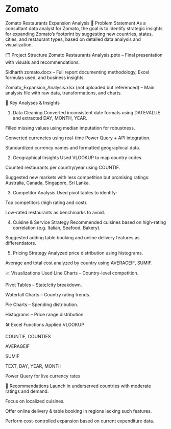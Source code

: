 # Zomato
 Zomato Restaurants Expansion Analysis
 🧩 Problem Statement
As a consultant data analyst for Zomato, the goal is to identify strategic insights for expanding Zomato’s footprint by suggesting new countries, states, cities, and restaurant types, based on detailed data analysis and visualization.

🗂️ Project Structure
Zomato Restaurants Analysis.pptx – Final presentation with visuals and recommendations.

Sidharth zomato.docx – Full report documenting methodology, Excel formulas used, and business insights.

Zomato_Expansion_Analysis.xlsx (not uploaded but referenced) – Main analysis file with raw data, transformations, and charts.

📌 Key Analyses & Insights
1. Data Cleaning
Converted inconsistent date formats using DATEVALUE and extracted DAY, MONTH, YEAR.

Filled missing values using median imputation for robustness.

Converted currencies using real-time Power Query + API integration.

Standardized currency names and formatted geographical data.

2. Geographical Insights
Used VLOOKUP to map country codes.

Counted restaurants per country/year using COUNTIF.

Suggested new markets with less competition but promising ratings: Australia, Canada, Singapore, Sri Lanka.

3. Competitor Analysis
Used pivot tables to identify:

Top competitors (high rating and cost).

Low-rated restaurants as benchmarks to avoid.

4. Cuisine & Service Strategy
Recommended cuisines based on high-rating correlation (e.g. Italian, Seafood, Bakery).

Suggested adding table booking and online delivery features as differentiators.

5. Pricing Strategy
Analyzed price distribution using histograms.

Average and total cost analyzed by country using AVERAGEIF, SUMIF.

📈 Visualizations Used
Line Charts – Country-level competition.

Pivot Tables – State/city breakdown.

Waterfall Charts – Country rating trends.

Pie Charts – Spending distribution.

Histograms – Price range distribution.

🛠️ Excel Functions Applied
VLOOKUP

COUNTIF, COUNTIFS

AVERAGEIF

SUMIF

TEXT, DAY, YEAR, MONTH

Power Query for live currency rates

📍 Recommendations
Launch in underserved countries with moderate ratings and demand.

Focus on localized cuisines.

Offer online delivery & table booking in regions lacking such features.

Perform cost-controlled expansion based on current expenditure data.



